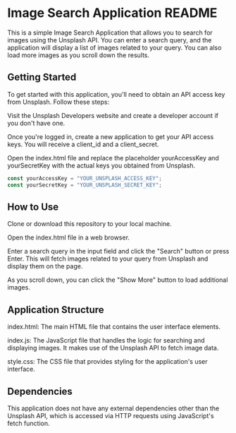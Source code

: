 # Image Search Application README

This is a simple Image Search Application that allows you to search for images using the Unsplash API. You can enter a search query, and the application will display a list of images related to your query. You can also load more images as you scroll down the results.

## Getting Started

To get started with this application, you'll need to obtain an API access key from Unsplash. Follow these steps:

Visit the Unsplash Developers website and create a developer account if you don't have one.

Once you're logged in, create a new application to get your API access keys. You will receive a client_id and a client_secret.

Open the index.html file and replace the placeholder yourAccessKey and yourSecretKey with the actual keys you obtained from Unsplash.

```javascript
const yourAccessKey = "YOUR_UNSPLASH_ACCESS_KEY";
const yourSecretKey = "YOUR_UNSPLASH_SECRET_KEY";
```

## How to Use
Clone or download this repository to your local machine.

Open the index.html file in a web browser.

Enter a search query in the input field and click the "Search" button or press Enter. This will fetch images related to your query from Unsplash and display them on the page.

As you scroll down, you can click the "Show More" button to load additional images.

## Application Structure
index.html: The main HTML file that contains the user interface elements.

index.js: The JavaScript file that handles the logic for searching and displaying images. It makes use of the Unsplash API to fetch image data.

style.css: The CSS file that provides styling for the application's user interface.

## Dependencies
This application does not have any external dependencies other than the Unsplash API, which is accessed via HTTP requests using JavaScript's fetch function.
